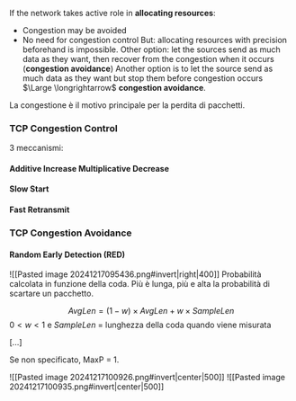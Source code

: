 If the network takes active role in **allocating resources**: 
- Congestion may be avoided
- No need for congestion control
But: allocating resources with precision beforehand is impossible.
Other option: let the sources send as much data as they want, then recover from the congestion when it occurs (**congestion avoidance**)
Another option is to let the source send as much data as they want but stop them before congestion occurs $\Large \longrightarrow$ **congestion avoidance**.



La congestione è il motivo principale per la perdita di pacchetti. 

### TCP Congestion Control 
3 meccanismi: 
#### Additive Increase Multiplicative Decrease

#### Slow Start

#### Fast Retransmit

### TCP Congestion Avoidance 

#### Random Early Detection (RED)
![[Pasted image 20241217095436.png#invert|right|400]]
Probabilità calcolata in funzione della coda. Più è lunga, più e alta la probabilità di scartare un pacchetto. 

$$
AvgLen = (1-w) \times AvgLen + w \times SampleLen
$$
$0<w<1$ e $SampleLen$ = lunghezza della coda quando viene misurata



[...] 

Se non specificato, MaxP = 1. 

![[Pasted image 20241217100926.png#invert|center|500]]
![[Pasted image 20241217100935.png#invert|center|500]]

